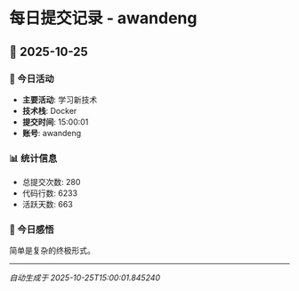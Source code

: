 # 每日提交记录 - awandeng

## 📅 2025-10-25

### 🎯 今日活动
- **主要活动**: 学习新技术
- **技术栈**: Docker
- **提交时间**: 15:00:01
- **账号**: awandeng

### 📊 统计信息
- 总提交次数: 280
- 代码行数: 6233
- 活跃天数: 663

### 💭 今日感悟
简单是复杂的终极形式。

---
*自动生成于 2025-10-25T15:00:01.845240*
